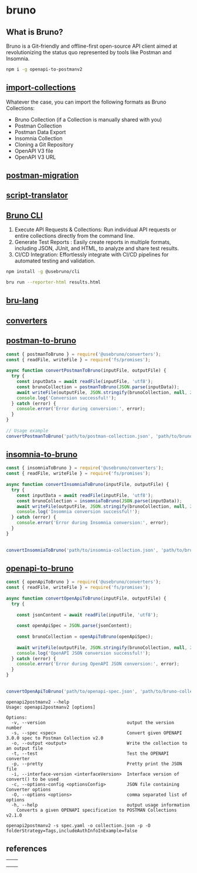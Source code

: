# bruno 

## What is Bruno?   
Bruno is a Git-friendly and offline-first open-source API client aimed at revolutionizing the status quo represented by tools like Postman and Insomnia.

```bash
npm i -g openapi-to-postmanv2
```

## [import-collections](https://docs.usebruno.com/get-started/import-export-data/import-collections)

Whatever the case, you can import the following formats as Bruno Collections:

- Bruno Collection (if a Collection is manually shared with you)
- Postman Collection
- Postman Data Export
- Insomnia Collection
- Cloning a Git Repository
- OpenAPI V3 file
- OpenAPI V3 URL

## [postman-migration](https://docs.usebruno.com/get-started/import-export-data/postman-migration)


## [script-translator](https://docs.usebruno.com/get-started/import-export-data/script-translator)


## [Bruno CLI](https://docs.usebruno.com/bru-cli/overview)  

1. Execute API Requests & Collections: Run individual API requests or entire collections directly from the command line.
2. Generate Test Reports : Easily create reports in multiple formats, including JSON, JUnit, and HTML, to analyze and share test results.
3. CI/CD Integration: Effortlessly integrate with CI/CD pipelines for automated testing and validation.


```bash
npm install -g @usebruno/cli
```

```bash
bru run --reporter-html results.html
```


## [bru-lang](https://docs.usebruno.com/bru-lang/overview)  


## [converters](https://docs.usebruno.com/converters/overview)


## [postman-to-bruno](https://docs.usebruno.com/converters/postman-to-bruno)
```javascript
const { postmanToBruno } = require('@usebruno/converters');
const { readFile, writeFile } = require('fs/promises');
 
async function convertPostmanToBruno(inputFile, outputFile) {
  try {
    const inputData = await readFile(inputFile, 'utf8');
    const brunoCollection = postmanToBruno(JSON.parse(inputData));
    await writeFile(outputFile, JSON.stringify(brunoCollection, null, 2));
    console.log('Conversion successful!');
  } catch (error) {
    console.error('Error during conversion:', error);
  }
}
 
// Usage example
convertPostmanToBruno('path/to/postman-collection.json', 'path/to/bruno-collection.json');
```
## [insomnia-to-bruno](https://docs.usebruno.com/converters/insomnia-to-bruno)
```javascript
const { insomniaToBruno } = require('@usebruno/converters');
const { readFile, writeFile } = require('fs/promises');
 
async function convertInsomniaToBruno(inputFile, outputFile) {
  try {
    const inputData = await readFile(inputFile, 'utf8');
    const brunoCollection = insomniaToBruno(JSON.parse(inputData));
    await writeFile(outputFile, JSON.stringify(brunoCollection, null, 2));
    console.log('Insomnia conversion successful!');
  } catch (error) {
    console.error('Error during Insomnia conversion:', error);
  }
}
 
 
convertInsomniaToBruno('path/to/insomnia-collection.json', 'path/to/bruno-collection.json');
```
## [openapi-to-bruno](https://docs.usebruno.com/converters/openapi-to-bruno)    

```javascript
const { openApiToBruno } = require('@usebruno/converters');
const { readFile, writeFile } = require('fs/promises');
 
async function convertOpenApiToBruno(inputFile, outputFile) {
  try {
    
    const jsonContent = await readFile(inputFile, 'utf8');
    
    const openApiSpec = JSON.parse(jsonContent);
    
    const brunoCollection = openApiToBruno(openApiSpec);
    
    await writeFile(outputFile, JSON.stringify(brunoCollection, null, 2));
    console.log('OpenAPI JSON conversion successful!');
  } catch (error) {
    console.error('Error during OpenAPI JSON conversion:', error);
  }
}
 
 
convertOpenApiToBruno('path/to/openapi-spec.json', 'path/to/bruno-collection.json');
```

```
openapi2postmanv2 --help
Usage: openapi2postmanv2 [options]

Options:
  -v, --version                               output the version number
  -s, --spec <spec>                           Convert given OPENAPI 3.0.0 spec to Postman Collection v2.0
  -o, --output <output>                       Write the collection to an output file
  -t, --test                                  Test the OPENAPI converter
  -p, --pretty                                Pretty print the JSON file
  -i, --interface-version <interfaceVersion>  Interface version of convert() to be used
  -c, --options-config <optionsConfig>        JSON file containing Converter options
  -O, --options <options>                     comma separated list of options
  -h, --help                                  output usage information
    Converts a given OPENAPI specification to POSTMAN Collections v2.1.0
```

```
openapi2postmanv2 -s spec.yaml -o collection.json -p -O folderStrategy=Tags,includeAuthInfoInExample=false
```




## references   
|     |     |
| --- | --- |
|     |     |
|     |     |
|     |     |